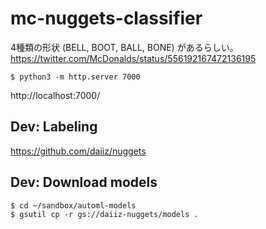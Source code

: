 # mc-nuggets-classifier

4種類の形状 (BELL, BOOT, BALL, BONE) があるらしい。
https://twitter.com/McDonalds/status/556192167472136195

```
$ python3 -m http.server 7000
```
http://localhost:7000/

## Dev: Labeling
https://github.com/daiiz/nuggets

## Dev: Download models
```
$ cd ~/sandbox/automl-models
$ gsutil cp -r gs://daiiz-nuggets/models .
```
